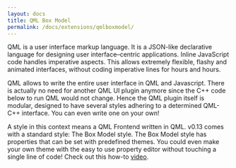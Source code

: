 ```yaml
---
layout: docs
title: QML Box Model
permalink: /docs/extensions/qmlboxmodel/
---
```


QML is a user interface markup language. It is a JSON-like declarative language for designing user interface–centric applications. Inline JavaScript code handles imperative aspects. This allows extremely flexible, flashy and animated interfaces, without coding imperative lines for hours and hours.

QML allows to write the entire user interface in QML and Javascript. There is actually no need for another QML UI plugin anymore since the C++ code below to run QML would not change. Hence the QML plugin itself is modular, designed to have several styles adhering to a determined QML-C++ interface. You can even write one on your own!

A style in this context means a QML Frontend written in QML. v0.13 comes with a standard style: The Box Model style. The Box Model style has properties that can be set with predefined themes. You could even make your own theme with the easy to use property editor without touching a single line of code! Check out this how-to [video](https://www.youtube.com/watch?v=aCyB3ZngbLk&feature=youtu.be).
